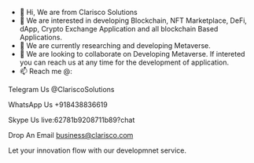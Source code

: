 - 👋 Hi, We are from Clarisco Solutions
- 👀 We are interested in developing Blockchain, NFT Marketplace, DeFi, dApp, Crypto Exchange Application and all blockchain Based Applications. 
- 🌱 We are currently researching  and developing Metaverse.
- 💞️ We are looking to collaborate on Developing Metaverse. If intereted you can reach us at any time for the development of application. 
- 📫 Reach me @: 

Telegram Us
@ClariscoSolutions

WhatsApp Us
+918438836619

Skype Us
live:62781b9208711b89?chat

Drop An Email
business@clarisco.com

Let your innovation flow with our developmnet service. 

